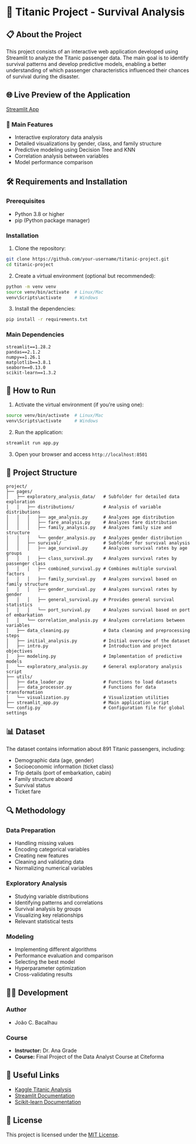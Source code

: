 # 🚢 Titanic Project - Survival Analysis

## 📋 About the Project

This project consists of an interactive web application developed using Streamlit to analyze the Titanic passenger data. The main goal is to identify survival patterns and develop predictive models, enabling a better understanding of which passenger characteristics influenced their chances of survival during the disaster.

## 🌐 Live Preview of the Application
[Streamlit App](https://joaocba-titanic-analysis.streamlit.app/)

### 🎯 Main Features

- Interactive exploratory data analysis
- Detailed visualizations by gender, class, and family structure
- Predictive modeling using Decision Tree and KNN
- Correlation analysis between variables
- Model performance comparison

## 🛠️ Requirements and Installation

### Prerequisites
- Python 3.8 or higher
- pip (Python package manager)

### Installation

1. Clone the repository:
```bash
git clone https://github.com/your-username/titanic-project.git
cd titanic-project
```

2. Create a virtual environment (optional but recommended):
```bash
python -m venv venv
source venv/bin/activate  # Linux/Mac
venv\Scripts\activate     # Windows
```

3. Install the dependencies:
```bash
pip install -r requirements.txt
```

### Main Dependencies
```
streamlit==1.28.2
pandas==2.1.2
numpy==1.26.1
matplotlib==3.8.1
seaborn==0.13.0
scikit-learn==1.3.2
```

## 🚀 How to Run

1. Activate the virtual environment (if you're using one):
```bash
source venv/bin/activate  # Linux/Mac
venv\Scripts\activate     # Windows
```

2. Run the application:
```bash
streamlit run app.py
```

3. Open your browser and access `http://localhost:8501`

## 📁 Project Structure

```
project/
├── pages/
│   ├── exploratory_analysis_data/   # Subfolder for detailed data exploration
│   │   ├── distributions/           # Analysis of variable distributions
│   │   │   ├── age_analysis.py      # Analyzes age distribution
│   │   │   ├── fare_analysis.py     # Analyzes fare distribution
│   │   │   ├── family_analysis.py   # Analyzes family size and structure
│   │   │   └── gender_analysis.py   # Analyzes gender distribution
│   │   ├── survival/                # Subfolder for survival analysis
│   │   │   ├── age_survival.py      # Analyzes survival rates by age groups
│   │   │   ├── class_survival.py    # Analyzes survival rates by passenger class
│   │   │   ├── combined_survival.py # Combines multiple survival factors
│   │   │   ├── family_survival.py   # Analyzes survival based on family structure
│   │   │   ├── gender_survival.py   # Analyzes survival rates by gender
│   │   │   ├── general_survival.py  # Provides general survival statistics
│   │   │   └── port_survival.py     # Analyzes survival based on port of embarkation
│   │   └── correlation_analysis.py  # Analyzes correlations between variables
│   ├── data_cleaning.py             # Data cleaning and preprocessing steps
│   ├── initial_analysis.py          # Initial overview of the dataset
│   ├── intro.py                     # Introduction and project objectives
│   ├── modeling.py                  # Implementation of predictive models
│   └── exploratory_analysis.py      # General exploratory analysis script
├── utils/
│   ├── data_loader.py               # Functions to load datasets
│   ├── data_processor.py            # Functions for data transformation
│   └── visualization.py             # Visualization utilities
├── streamlit_app.py                 # Main application script
└── config.py                        # Configuration file for global settings
```

## 📊 Dataset

The dataset contains information about 891 Titanic passengers, including:
- Demographic data (age, gender)
- Socioeconomic information (ticket class)
- Trip details (port of embarkation, cabin)
- Family structure aboard
- Survival status
- Ticket fare

## 🔍 Methodology

### Data Preparation
- Handling missing values
- Encoding categorical variables
- Creating new features
- Cleaning and validating data
- Normalizing numerical variables

### Exploratory Analysis
- Studying variable distributions
- Identifying patterns and correlations
- Survival analysis by groups
- Visualizing key relationships
- Relevant statistical tests

### Modeling
- Implementing different algorithms
- Performance evaluation and comparison
- Selecting the best model
- Hyperparameter optimization
- Cross-validating results

## 👨‍💻 Development

### Author
- João C. Bacalhau

### Course
- **Instructor:** Dr. Ana Grade 
- **Course:** Final Project of the Data Analyst Course at Citeforma

## 🔗 Useful Links
- [Kaggle Titanic Analysis](https://www.kaggle.com/code/joaobacalhau/notebooka528748a6b)
- [Streamlit Documentation](https://docs.streamlit.io/)
- [Scikit-learn Documentation](https://scikit-learn.org/)

## 📜 License

This project is licensed under the [MIT License](LICENSE).
